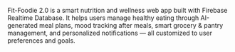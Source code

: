 Fit-Foodie 2.0 is a smart nutrition and wellness web app built with Firebase Realtime Database. It helps users manage healthy eating through AI-generated meal plans, mood tracking after meals, smart grocery & pantry management, and personalized notifications — all customized to user preferences and goals.